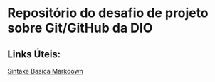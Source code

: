 # Repositório do desafio de projeto sobre Git/GitHub da DIO

## Links Úteis:
[Sintaxe Basica Markdown](https://www.markdownguide.org)
